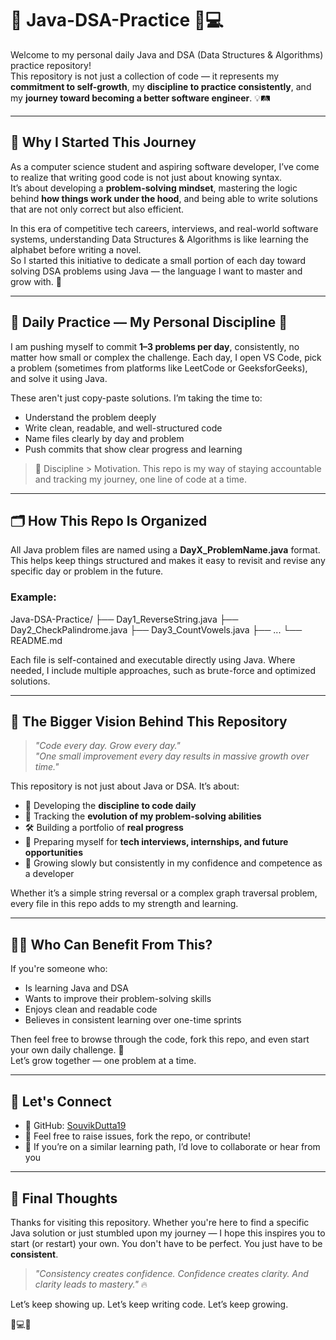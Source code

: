 # 🚀 Java-DSA-Practice 🧠💻

Welcome to my personal daily Java and DSA (Data Structures & Algorithms) practice repository!  
This repository is not just a collection of code — it represents my **commitment to self-growth**, my **discipline to practice consistently**, and my **journey toward becoming a better software engineer**. 💡🛤️

---

## 🌟 Why I Started This Journey

As a computer science student and aspiring software developer, I’ve come to realize that writing good code is not just about knowing syntax.  
It’s about developing a **problem-solving mindset**, mastering the logic behind **how things work under the hood**, and being able to write solutions that are not only correct but also efficient.

In this era of competitive tech careers, interviews, and real-world software systems, understanding Data Structures & Algorithms is like learning the alphabet before writing a novel.  
So I started this initiative to dedicate a small portion of each day toward solving DSA problems using Java — the language I want to master and grow with. 🌱

---

## 📅 Daily Practice — My Personal Discipline 🔁

I am pushing myself to commit **1–3 problems per day**, consistently, no matter how small or complex the challenge. Each day, I open VS Code, pick a problem (sometimes from platforms like LeetCode or GeeksforGeeks), and solve it using Java.  

These aren't just copy-paste solutions. I’m taking the time to:
- Understand the problem deeply
- Write clean, readable, and well-structured code
- Name files clearly by day and problem
- Push commits that show clear progress and learning

> 🧠 Discipline > Motivation. This repo is my way of staying accountable and tracking my journey, one line of code at a time.

---

## 🗂️ How This Repo Is Organized

All Java problem files are named using a **DayX_ProblemName.java** format.  
This helps keep things structured and makes it easy to revisit and revise any specific day or problem in the future.

### Example:

Java-DSA-Practice/
├── Day1_ReverseString.java
├── Day2_CheckPalindrome.java
├── Day3_CountVowels.java
├── ...
└── README.md


Each file is self-contained and executable directly using Java. Where needed, I include multiple approaches, such as brute-force and optimized solutions.

---

## 🌈 The Bigger Vision Behind This Repository

> _"Code every day. Grow every day."_  
> _"One small improvement every day results in massive growth over time."_  

This repository is not just about Java or DSA. It’s about:
- 💪 Developing the **discipline to code daily**
- 🧭 Tracking the **evolution of my problem-solving abilities**
- 🛠️ Building a portfolio of **real progress**
- 🎯 Preparing myself for **tech interviews, internships, and future opportunities**
- 🌱 Growing slowly but consistently in my confidence and competence as a developer

Whether it’s a simple string reversal or a complex graph traversal problem, every file in this repo adds to my strength and learning.

---

## 🙋‍♂️ Who Can Benefit From This?

If you're someone who:
- Is learning Java and DSA
- Wants to improve their problem-solving skills
- Enjoys clean and readable code
- Believes in consistent learning over one-time sprints

Then feel free to browse through the code, fork this repo, and even start your own daily challenge. 🚀  
Let’s grow together — one problem at a time.

---

## 🙌 Let's Connect

- 🔗 GitHub: [SouvikDutta19](https://github.com/SouvikDutta19)
- 💬 Feel free to raise issues, fork the repo, or contribute!
- 📢 If you’re on a similar learning path, I’d love to collaborate or hear from you

---

## 💙 Final Thoughts

Thanks for visiting this repository. Whether you're here to find a specific Java solution or just stumbled upon my journey — I hope this inspires you to start (or restart) your own. You don't have to be perfect. You just have to be **consistent**.

> _"Consistency creates confidence. Confidence creates clarity. And clarity leads to mastery."_ 🔥

Let’s keep showing up. Let’s keep writing code. Let’s keep growing.

🌱💻💙
